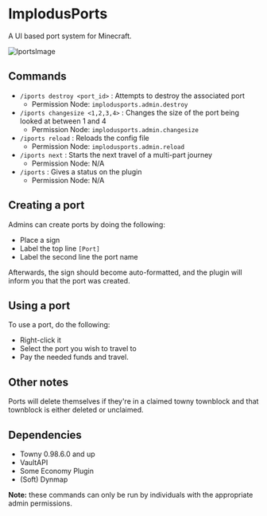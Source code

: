 # ImplodusPorts

A UI based port system for Minecraft.

![IportsImage](https://github.com/Xavbeat03/ImplodusPorts/assets/58835993/d82ed2ca-bd55-4606-ac2f-b6986c15917a)


## Commands

* ```/iports destroy <port_id>``` : Attempts to destroy the associated port
  * Permission Node: ```implodusports.admin.destroy``` 
* ```/iports changesize <1,2,3,4>``` : Changes the size of the port being looked at between 1 and 4
  * Permission Node: ```implodusports.admin.changesize``` 
* ```/iports reload``` : Reloads the config file
  * Permission Node: ```implodusports.admin.reload```
* ```/iports next``` : Starts the next travel of a multi-part journey 
  * Permission Node: N/A
* ```/iports``` : Gives a status on the plugin
  * Permission Node: N/A

## Creating a port

Admins can create ports by doing the following:
* Place a sign
* Label the top line ```[Port]```
* Label the second line the port name

Afterwards, the sign should become auto-formatted, and the plugin will inform you that the port was created.

## Using a port

To use a port, do the following:
* Right-click it
* Select the port you wish to travel to
* Pay the needed funds and travel.

## Other notes
Ports will delete themselves if they're in a claimed towny townblock and that townblock is either deleted or unclaimed.

## Dependencies

* Towny 0.98.6.0 and up
* VaultAPI
* Some Economy Plugin
* (Soft) Dynmap

**Note:** these commands can only be run by individuals with the appropriate admin permissions.
